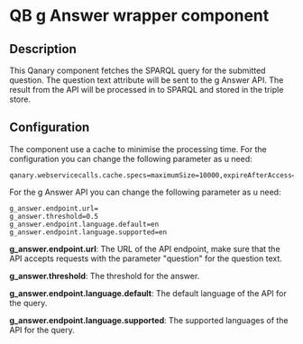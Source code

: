 # QB g Answer wrapper component

## Description

This Qanary component fetches the SPARQL query for the submitted question.
The question text attribute will be sent to the g Answer API.
The result from the API will be processed in to SPARQL and stored in the triple store.

## Configuration

The component use a cache to minimise the processing time.
For the configuration you can change the following parameter as u need:

```
qanary.webservicecalls.cache.specs=maximumSize=10000,expireAfterAccess=3600s
```

For the g Answer API you can change the following parameter as u need:

```
g_answer.endpoint.url=
g_answer.threshold=0.5
g_answer.endpoint.language.default=en
g_answer.endpoint.language.supported=en
```

**g_answer.endpoint.url**: The URL of the API endpoint,
make sure that the API accepts requests with the parameter
"question" for the question text.

**g_answer.threshold**: The threshold for the answer.

**g_answer.endpoint.language.default**: The default language of the API for
the query.

**g_answer.endpoint.language.supported**: The supported languages of the API for
the query.
